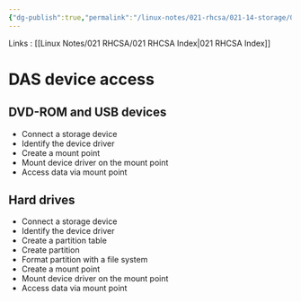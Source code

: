 ```yaml
---
{"dg-publish":true,"permalink":"/linux-notes/021-rhcsa/021-14-storage/021-14-2-das-device-access/"}
---
```


Links : [[Linux Notes/021 RHCSA/021 RHCSA Index\|021 RHCSA Index]]

# DAS device access

## DVD-ROM and USB devices
- Connect a storage device
- Identify the device driver
- Create a mount point
- Mount device driver on the mount point
- Access data via mount point

<style> .container {font-family: sans-serif; text-align: center;} .button-wrapper button {z-index: 1;height: 40px; width: 100px; margin: 10px;padding: 5px;} .excalidraw .App-menu_top .buttonList { display: flex;} .excalidraw-wrapper { height: 800px; margin: 50px; position: relative;} :root[dir="ltr"] .excalidraw .layer-ui__wrapper .zen-mode-transition.App-menu_bottom--transition-left {transform: none;} </style><script src="https://cdn.jsdelivr.net/npm/react@17/umd/react.production.min.js"></script><script src="https://cdn.jsdelivr.net/npm/react-dom@17/umd/react-dom.production.min.js"></script><script type="text/javascript" src="https://cdn.jsdelivr.net/npm/@excalidraw/excalidraw@0/dist/excalidraw.production.min.js"></script><div id="DAS_device_access_2023-10-06_1514.23.excalidraw.md1"></div><script>(function(){const InitialData={"type":"excalidraw","version":2,"source":"https://github.com/zsviczian/obsidian-excalidraw-plugin/releases/tag/1.9.19","elements":[{"id":"VMxRQQEDtOwo0eM0g9b4s","type":"rectangle","x":-318.421875,"y":-106.03944396972656,"width":118,"height":69,"angle":0,"strokeColor":"#1e1e1e","backgroundColor":"transparent","fillStyle":"hachure","strokeWidth":1,"strokeStyle":"solid","roughness":1,"opacity":100,"groupIds":[],"frameId":null,"roundness":{"type":3},"seed":922819439,"version":48,"versionNonce":447763535,"isDeleted":false,"boundElements":[{"type":"text","id":"IU1RXu3p"},{"id":"v45SffZUZFlBrjFyVo04F","type":"arrow"}],"updated":1696585526980,"link":null,"locked":false},{"id":"IU1RXu3p","type":"text","x":-288.4918441772461,"y":-84.03944396972656,"width":58.13993835449219,"height":25,"angle":0,"strokeColor":"#1e1e1e","backgroundColor":"transparent","fillStyle":"hachure","strokeWidth":1,"strokeStyle":"solid","roughness":1,"opacity":100,"groupIds":[],"frameId":null,"roundness":null,"seed":1916377231,"version":28,"versionNonce":571936207,"isDeleted":false,"boundElements":null,"updated":1696585507991,"link":null,"locked":false,"text":"device","rawText":"device","fontSize":20,"fontFamily":1,"textAlign":"center","verticalAlign":"middle","baseline":17,"containerId":"VMxRQQEDtOwo0eM0g9b4s","originalText":"device","lineHeight":1.25},{"type":"rectangle","version":67,"versionNonce":326529089,"isDeleted":false,"id":"lmIaNgiK_CKP8K7ZgVCkG","fillStyle":"hachure","strokeWidth":1,"strokeStyle":"solid","roughness":1,"opacity":100,"angle":0,"x":-83.11865234375,"y":-108.78144836425781,"strokeColor":"#1e1e1e","backgroundColor":"transparent","width":118,"height":69,"seed":1674154593,"groupIds":[],"frameId":null,"roundness":{"type":3},"boundElements":[{"type":"text","id":"ZI3FjhoK"},{"id":"v45SffZUZFlBrjFyVo04F","type":"arrow"},{"id":"rCq2J1YlVpO5Mj8o8xsul","type":"arrow"}],"updated":1696585547260,"link":null,"locked":false},{"type":"text","version":52,"versionNonce":294225807,"isDeleted":false,"id":"ZI3FjhoK","fillStyle":"hachure","strokeWidth":1,"strokeStyle":"solid","roughness":1,"opacity":100,"angle":0,"x":-51.298622131347656,"y":-86.78144836425781,"strokeColor":"#1e1e1e","backgroundColor":"transparent","width":54.35993957519531,"height":25,"seed":948608577,"groupIds":[],"frameId":null,"roundness":null,"boundElements":[],"updated":1696585522398,"link":null,"locked":false,"fontSize":20,"fontFamily":1,"text":"driver","rawText":"driver","textAlign":"center","verticalAlign":"middle","containerId":"lmIaNgiK_CKP8K7ZgVCkG","originalText":"driver","lineHeight":1.25,"baseline":17},{"type":"rectangle","version":146,"versionNonce":140599681,"isDeleted":false,"id":"whPaslj46GfEyT0Y2lLeb","fillStyle":"hachure","strokeWidth":1,"strokeStyle":"solid","roughness":1,"opacity":100,"angle":0,"x":266.1964111328125,"y":-107.62089538574219,"strokeColor":"#1e1e1e","backgroundColor":"transparent","width":118,"height":69,"seed":1162609615,"groupIds":[],"frameId":null,"roundness":{"type":3},"boundElements":[{"type":"text","id":"Thl80LyP"},{"id":"rCq2J1YlVpO5Mj8o8xsul","type":"arrow"},{"id":"-dc4Jb943HuJw7rCXz8jL","type":"arrow"}],"updated":1696585564900,"link":null,"locked":false},{"type":"text","version":137,"versionNonce":54028367,"isDeleted":false,"id":"Thl80LyP","fillStyle":"hachure","strokeWidth":1,"strokeStyle":"solid","roughness":1,"opacity":100,"angle":0,"x":292.3264389038086,"y":-98.12089538574219,"strokeColor":"#1e1e1e","backgroundColor":"transparent","width":65.73994445800781,"height":50,"seed":802730479,"groupIds":[],"frameId":null,"roundness":null,"boundElements":[],"updated":1696585541136,"link":null,"locked":false,"fontSize":20,"fontFamily":1,"text":"mount \npoint","rawText":"mount point","textAlign":"center","verticalAlign":"middle","containerId":"whPaslj46GfEyT0Y2lLeb","originalText":"mount point","lineHeight":1.25,"baseline":42},{"type":"rectangle","version":112,"versionNonce":819487233,"isDeleted":false,"id":"5FTg_8Jm-pK1Ini62o0Is","fillStyle":"hachure","strokeWidth":1,"strokeStyle":"solid","roughness":1,"opacity":100,"angle":0,"x":524.3609619140625,"y":-108.07435607910156,"strokeColor":"#1e1e1e","backgroundColor":"transparent","width":118,"height":69,"seed":1623480897,"groupIds":[],"frameId":null,"roundness":{"type":3},"boundElements":[{"type":"text","id":"tRjxWIVc"},{"id":"-dc4Jb943HuJw7rCXz8jL","type":"arrow"}],"updated":1696585570519,"link":null,"locked":false},{"type":"text","version":104,"versionNonce":106854881,"isDeleted":false,"id":"tRjxWIVc","fillStyle":"hachure","strokeWidth":1,"strokeStyle":"solid","roughness":1,"opacity":100,"angle":0,"x":550.3209915161133,"y":-98.57435607910156,"strokeColor":"#1e1e1e","backgroundColor":"transparent","width":66.07994079589844,"height":50,"seed":2124507681,"groupIds":[],"frameId":null,"roundness":null,"boundElements":[],"updated":1696585570519,"link":null,"locked":false,"fontSize":20,"fontFamily":1,"text":"data \naccess","rawText":"data access","textAlign":"center","verticalAlign":"middle","containerId":"5FTg_8Jm-pK1Ini62o0Is","originalText":"data access","lineHeight":1.25,"baseline":42},{"id":"v45SffZUZFlBrjFyVo04F","type":"arrow","x":-194.571533203125,"y":-72.41572570800781,"width":102.5335693359375,"height":0.876373291015625,"angle":0,"strokeColor":"#1e1e1e","backgroundColor":"transparent","fillStyle":"hachure","strokeWidth":1,"strokeStyle":"solid","roughness":1,"opacity":100,"groupIds":[],"frameId":null,"roundness":{"type":2},"seed":1358395585,"version":38,"versionNonce":1700721263,"isDeleted":false,"boundElements":null,"updated":1696585526980,"link":null,"locked":false,"points":[[0,0],[102.5335693359375,-0.876373291015625]],"lastCommittedPoint":null,"startBinding":{"elementId":"VMxRQQEDtOwo0eM0g9b4s","focus":-0.009198700675567028,"gap":5.850341796875},"endBinding":{"elementId":"lmIaNgiK_CKP8K7ZgVCkG","focus":-0.011679442122092763,"gap":8.9193115234375},"startArrowhead":null,"endArrowhead":"arrow"},{"id":"rCq2J1YlVpO5Mj8o8xsul","type":"arrow","x":45.550048828125,"y":-69.78672790527344,"width":209.4490966796875,"height":0.8763427734375,"angle":0,"strokeColor":"#1e1e1e","backgroundColor":"transparent","fillStyle":"hachure","strokeWidth":1,"strokeStyle":"solid","roughness":1,"opacity":100,"groupIds":[],"frameId":null,"roundness":{"type":2},"seed":1164435599,"version":63,"versionNonce":2124464161,"isDeleted":false,"boundElements":null,"updated":1696585547260,"link":null,"locked":false,"points":[[0,0],[209.4490966796875,-0.8763427734375]],"lastCommittedPoint":null,"startBinding":{"elementId":"lmIaNgiK_CKP8K7ZgVCkG","focus":0.13774531378335075,"gap":10.668701171875},"endBinding":{"elementId":"whPaslj46GfEyT0Y2lLeb","focus":-0.06228237205767572,"gap":11.197265625},"startArrowhead":null,"endArrowhead":"arrow"},{"id":"4fCUUB1x","type":"text","x":109.523681640625,"y":-95.53956604003906,"width":55.73994445800781,"height":25,"angle":0,"strokeColor":"#1e1e1e","backgroundColor":"transparent","fillStyle":"hachure","strokeWidth":1,"strokeStyle":"solid","roughness":1,"opacity":100,"groupIds":[],"frameId":null,"roundness":null,"seed":952313761,"version":25,"versionNonce":155246689,"isDeleted":false,"boundElements":null,"updated":1696585557177,"link":null,"locked":false,"text":"mount","rawText":"mount","fontSize":20,"fontFamily":1,"textAlign":"left","verticalAlign":"top","baseline":17,"containerId":null,"originalText":"mount","lineHeight":1.25},{"id":"-dc4Jb943HuJw7rCXz8jL","type":"arrow","x":396.9688720703125,"y":-73.53952192911397,"width":113.9263916015625,"height":0.3865711518596697,"angle":0,"strokeColor":"#1e1e1e","backgroundColor":"transparent","fillStyle":"hachure","strokeWidth":1,"strokeStyle":"solid","roughness":1,"opacity":100,"groupIds":[],"frameId":null,"roundness":{"type":2},"seed":1519384399,"version":61,"versionNonce":908080545,"isDeleted":false,"boundElements":null,"updated":1696585570519,"link":null,"locked":false,"points":[[0,0],[113.9263916015625,-0.3865711518596697]],"lastCommittedPoint":null,"startBinding":{"elementId":"whPaslj46GfEyT0Y2lLeb","focus":-0.004964192708333333,"gap":12.7724609375},"endBinding":{"elementId":"5FTg_8Jm-pK1Ini62o0Is","focus":0.017222528872282608,"gap":13.4656982421875},"startArrowhead":null,"endArrowhead":"arrow"}],"appState":{"theme":"dark","viewBackgroundColor":"#ffffff","currentItemStrokeColor":"#1e1e1e","currentItemBackgroundColor":"transparent","currentItemFillStyle":"hachure","currentItemStrokeWidth":1,"currentItemStrokeStyle":"solid","currentItemRoughness":1,"currentItemOpacity":100,"currentItemFontFamily":1,"currentItemFontSize":20,"currentItemTextAlign":"left","currentItemStartArrowhead":null,"currentItemEndArrowhead":"arrow","scrollX":-66.73321533203125,"scrollY":405.19830322265625,"zoom":{"value":1},"currentItemRoundness":"round","gridSize":null,"gridColor":{"Bold":"#C9C9C9FF","Regular":"#EDEDEDFF"},"currentStrokeOptions":null,"previousGridSize":null,"frameRendering":{"enabled":true,"clip":true,"name":true,"outline":true}},"files":{}};InitialData.scrollToContent=true;App=()=>{const e=React.useRef(null),t=React.useRef(null),[n,i]=React.useState({width:void 0,height:void 0});return React.useEffect(()=>{i({width:t.current.getBoundingClientRect().width,height:t.current.getBoundingClientRect().height});const e=()=>{i({width:t.current.getBoundingClientRect().width,height:t.current.getBoundingClientRect().height})};return window.addEventListener("resize",e),()=>window.removeEventListener("resize",e)},[t]),React.createElement(React.Fragment,null,React.createElement("div",{className:"excalidraw-wrapper",ref:t},React.createElement(ExcalidrawLib.Excalidraw,{ref:e,width:n.width,height:n.height,initialData:InitialData,viewModeEnabled:!0,zenModeEnabled:!0,gridModeEnabled:!1})))},excalidrawWrapper=document.getElementById("DAS_device_access_2023-10-06_1514.23.excalidraw.md1");ReactDOM.render(React.createElement(App),excalidrawWrapper);})();</script>

## Hard drives
- Connect a storage device
- Identify the device driver
- Create a partition table
- Create partition
- Format partition with a file system
- Create a mount point
- Mount device driver on the mount point
- Access data via mount point